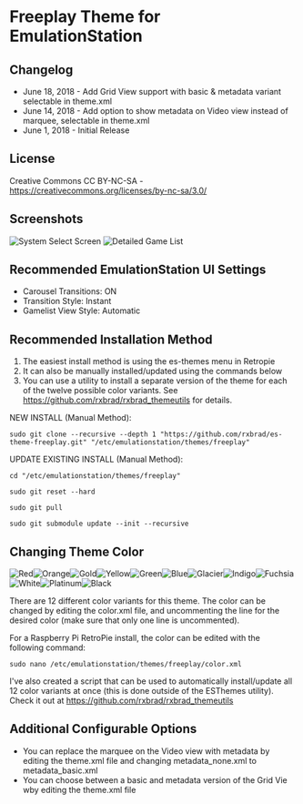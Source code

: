 # Freeplay Theme for EmulationStation

Changelog
-----------

- June 18, 2018 - Add Grid View support with basic & metadata variant selectable in theme.xml
- June 14, 2018 - Add option to show metadata on Video view instead of marquee, selectable in theme.xml
- June 1, 2018 - Initial Release

License
-----------
Creative Commons CC BY-NC-SA - https://creativecommons.org/licenses/by-nc-sa/3.0/

Screenshots
-----------
![System Select Screen](http://i.imgur.com/wIjmpyt.png) ![Detailed Game List](http://i.imgur.com/AJSVHLx.png)

Recommended EmulationStation UI Settings
-----------
* Carousel Transitions: ON
* Transition Style: Instant
* Gamelist View Style: Automatic

Recommended Installation Method
-----------
1) The easiest install method is using the es-themes menu in Retropie 
2) It can also be manually installed/updated using the commands below
3) You can use a utility to install a separate version of the theme for each of the twelve possible color variants. See https://github.com/rxbrad/rxbrad_themeutils for details.

NEW INSTALL (Manual Method):
```
sudo git clone --recursive --depth 1 "https://github.com/rxbrad/es-theme-freeplay.git" "/etc/emulationstation/themes/freeplay"
```

UPDATE EXISTING INSTALL (Manual Method):
```
cd "/etc/emulationstation/themes/freeplay"

sudo git reset --hard

sudo git pull

sudo git submodule update --init --recursive
```

Changing Theme Color
-----------
![Red](https://i.imgur.com/YLa8c8At.png)![Orange](https://i.imgur.com/TG7M0THt.png)![Gold](https://i.imgur.com/UU3v0qst.png)![Yellow](https://i.imgur.com/fqaclTht.png)![Green](https://i.imgur.com/b5TOhBKt.png)![Blue](https://i.imgur.com/U47t22Gt.png)![Glacier](https://i.imgur.com/OoUmMJnt.png)![Indigo](https://i.imgur.com/EFXJSg8t.png)![Fuchsia](https://i.imgur.com/d9fSqdWt.png)![White](https://i.imgur.com/nY2fYsYt.png)![Platinum](https://i.imgur.com/pQtRBDAt.png)![Black](https://i.imgur.com/65KWrpTt.png)

There are 12 different color variants for this theme.  The color can be changed by editing the color.xml file, and uncommenting the line for the desired color (make sure that only one line is uncommented).

For a Raspberry Pi RetroPie install, the color can be edited with the following command:
```
sudo nano /etc/emulationstation/themes/freeplay/color.xml
```

I've also created a script that can be used to automatically install/update all 12 color variants at once (this is done outside of the ESThemes utility).  Check it out at https://github.com/rxbrad/rxbrad_themeutils


Additional Configurable Options
-----------
- You can replace the marquee on the Video view with metadata by editing the theme.xml file and changing metadata_none.xml to metadata_basic.xml
- You can choose between a basic and metadata version of the Grid Vie wby editing the theme.xml file
